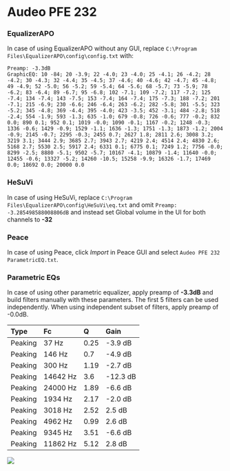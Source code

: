# Audeo PFE 232

### EqualizerAPO
In case of using EqualizerAPO without any GUI, replace `C:\Program Files\EqualizerAPO\config\config.txt`
with:
```
Preamp: -3.3dB
GraphicEQ: 10 -84; 20 -3.9; 22 -4.0; 23 -4.0; 25 -4.1; 26 -4.2; 28 -4.2; 30 -4.3; 32 -4.4; 35 -4.5; 37 -4.6; 40 -4.6; 42 -4.7; 45 -4.8; 49 -4.9; 52 -5.0; 56 -5.2; 59 -5.4; 64 -5.6; 68 -5.7; 73 -5.9; 78 -6.2; 83 -6.4; 89 -6.7; 95 -6.8; 102 -7.1; 109 -7.2; 117 -7.2; 125 -7.4; 134 -7.4; 143 -7.5; 153 -7.4; 164 -7.4; 175 -7.3; 188 -7.2; 201 -7.1; 215 -6.9; 230 -6.6; 246 -6.4; 263 -6.2; 282 -5.8; 301 -5.5; 323 -5.2; 345 -4.8; 369 -4.4; 395 -4.0; 423 -3.5; 452 -3.1; 484 -2.8; 518 -2.4; 554 -1.9; 593 -1.3; 635 -1.0; 679 -0.8; 726 -0.6; 777 -0.2; 832 0.0; 890 0.1; 952 0.1; 1019 -0.0; 1090 -0.1; 1167 -0.2; 1248 -0.3; 1336 -0.6; 1429 -0.9; 1529 -1.1; 1636 -1.3; 1751 -1.3; 1873 -1.2; 2004 -0.9; 2145 -0.7; 2295 -0.3; 2455 0.7; 2627 1.8; 2811 2.6; 3008 3.2; 3219 3.1; 3444 2.9; 3685 2.7; 3943 2.7; 4219 2.4; 4514 2.4; 4830 2.6; 5168 2.7; 5530 2.5; 5917 2.4; 6331 0.1; 6775 0.1; 7249 1.2; 7756 -0.0; 8299 -2.5; 8880 -5.1; 9502 -5.7; 10167 -4.1; 10879 -1.4; 11640 -0.0; 12455 -0.6; 13327 -5.2; 14260 -10.5; 15258 -9.9; 16326 -1.7; 17469 0.0; 18692 0.0; 20000 0.0
```

### HeSuVi
In case of using HeSuVi, replace `C:\Program Files\EqualizerAPO\config\HeSuVi\eq.txt` and omit `Preamp:
-3.285498588008806dB` and instead set Global volume in the UI for both channels to **-32**

### Peace
In case of using Peace, click *Import* in Peace GUI and select `Audeo PFE 232 ParametricEQ.txt`.

### Parametric EQs
In case of using other parametric equalizer, apply preamp of **-3.3dB** and build filters manually
with these parameters. The first 5 filters can be used independently.
When using independent subset of filters, apply preamp of -0.0dB.

| Type    | Fc       |    Q | Gain     |
|:--------|:---------|:-----|:---------|
| Peaking | 37 Hz    | 0.25 | -3.9 dB  |
| Peaking | 146 Hz   | 0.7  | -4.9 dB  |
| Peaking | 300 Hz   | 1.19 | -2.7 dB  |
| Peaking | 14642 Hz | 3.6  | -12.3 dB |
| Peaking | 24000 Hz | 1.89 | -6.6 dB  |
| Peaking | 1934 Hz  | 2.17 | -2.0 dB  |
| Peaking | 3018 Hz  | 2.52 | 2.5 dB   |
| Peaking | 4962 Hz  | 0.99 | 2.6 dB   |
| Peaking | 9345 Hz  | 3.51 | -6.6 dB  |
| Peaking | 11862 Hz | 5.12 | 2.8 dB   |

![](https://raw.githubusercontent.com/jaakkopasanen/AutoEq/master/results/innerfidelity/sbaf-serious/Audeo%20PFE%20232/Audeo%20PFE%20232.png)